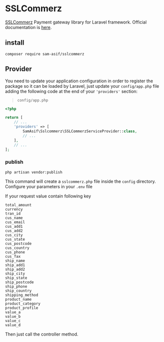 # SSLCommerz
[SSLCommerz](https://www.sslcommerz.com) Payment gateway library for Laravel framework. Official documentation is [here](https://developer.sslcommerz.com/docs.html).

## install
```
composer require sam-asif/sslcommerz
```


## Provider

You need to update your application configuration in order to register the package so it can be loaded by Laravel, just update your `config/app.php` file adding the following code at the end of your `'providers'` section:

> `config/app.php`

```php
<?php

return [
    // ...
    'providers' => [
        SamAsif\Sslcommerz\SSLCommerzServiceProvider::class,
        // ...
    ],
    // ...
];
```

### publish
```
php artisan vendor:publish
```
This command will create a `sslcommerz.php` file inside the `config` directory. Configure your parameters in your `.env` file


If your request value contain following key 

```
total_amount
currency
tran_id
cus_name
cus_email
cus_add1
cus_add2
cus_city
cus_state
cus_postcode
cus_country
cus_phone
cus_fax
ship_name
ship_add1
ship_add2
ship_city
ship_state
ship_postcode
ship_phone
ship_country
shipping_method
product_name
product_category
product_profile
value_a
value_b
value_c
value_d
``` 

Then just call the controller method.

